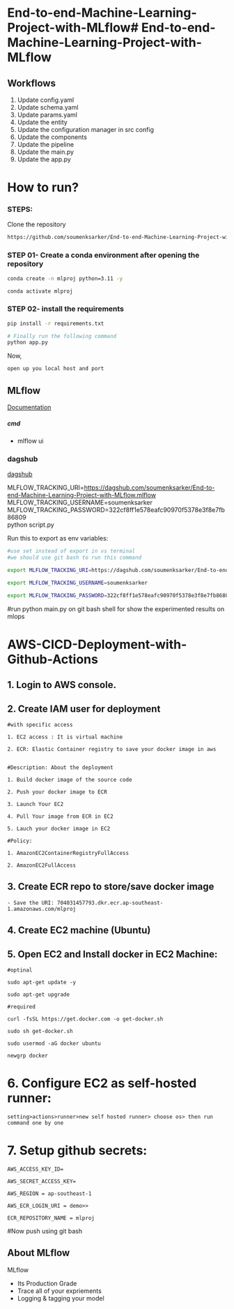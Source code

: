 # End-to-end-Machine-Learning-Project-with-MLflow# End-to-end-Machine-Learning-Project-with-MLflow


## Workflows

1. Update config.yaml
2. Update schema.yaml
3. Update params.yaml
4. Update the entity
5. Update the configuration manager in src config
6. Update the components
7. Update the pipeline 
8. Update the main.py
9. Update the app.py



# How to run?
### STEPS:

Clone the repository

```bash
https://github.com/soumenksarker/End-to-end-Machine-Learning-Project-with-MLflow.git
```
### STEP 01- Create a conda environment after opening the repository

```bash
conda create -n mlproj python=3.11 -y
```

```bash
conda activate mlproj
```


### STEP 02- install the requirements
```bash
pip install -r requirements.txt
```


```bash
# Finally run the following command
python app.py
```

Now,
```bash
open up you local host and port
```



## MLflow

[Documentation](https://mlflow.org/docs/latest/index.html)


##### cmd
- mlflow ui

### dagshub
[dagshub](https://dagshub.com/)

MLFLOW_TRACKING_URI=https://dagshub.com/soumenksarker/End-to-end-Machine-Learning-Project-with-MLflow.mlflow \
MLFLOW_TRACKING_USERNAME=soumenksarker \
MLFLOW_TRACKING_PASSWORD=322cf8ff1e578eafc90970f5378e3f8e7fb86809 \
python script.py

Run this to export as env variables:

```bash
#use set instead of export in vs terminal
#we should use git bash to run this command

export MLFLOW_TRACKING_URI=https://dagshub.com/soumenksarker/End-to-end-Machine-Learning-Project-with-MLflow.mlflow 

export MLFLOW_TRACKING_USERNAME=soumenksarker

export MLFLOW_TRACKING_PASSWORD=322cf8ff1e578eafc90970f5378e3f8e7fb86809

```
#run python main.py on git bash shell for show the experimented results on mlops



# AWS-CICD-Deployment-with-Github-Actions

## 1. Login to AWS console.

## 2. Create IAM user for deployment

	#with specific access

	1. EC2 access : It is virtual machine

	2. ECR: Elastic Container registry to save your docker image in aws


	#Description: About the deployment

	1. Build docker image of the source code

	2. Push your docker image to ECR

	3. Launch Your EC2 

	4. Pull Your image from ECR in EC2

	5. Lauch your docker image in EC2

	#Policy:

	1. AmazonEC2ContainerRegistryFullAccess

	2. AmazonEC2FullAccess

	
## 3. Create ECR repo to store/save docker image
    - Save the URI: 704031457793.dkr.ecr.ap-southeast-1.amazonaws.com/mlproj

	
## 4. Create EC2 machine (Ubuntu) 

## 5. Open EC2 and Install docker in EC2 Machine:
	
	
	#optinal

	sudo apt-get update -y

	sudo apt-get upgrade
	
	#required

	curl -fsSL https://get.docker.com -o get-docker.sh

	sudo sh get-docker.sh

	sudo usermod -aG docker ubuntu

	newgrp docker
	
# 6. Configure EC2 as self-hosted runner:
    setting>actions>runner>new self hosted runner> choose os> then run command one by one


# 7. Setup github secrets:

    AWS_ACCESS_KEY_ID=

    AWS_SECRET_ACCESS_KEY=

    AWS_REGION = ap-southeast-1

    AWS_ECR_LOGIN_URI = demo>> 

    ECR_REPOSITORY_NAME = mlproj

#Now push using git bash


## About MLflow 
MLflow

 - Its Production Grade
 - Trace all of your expriements
 - Logging & tagging your model


